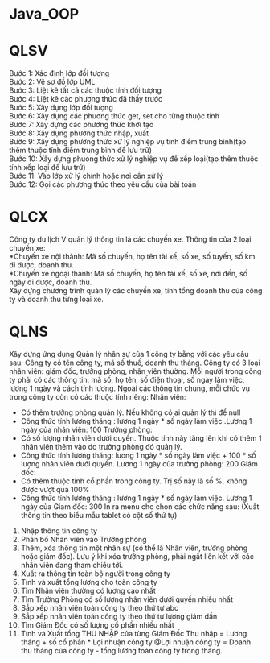 # Java_OOP
# QLSV
Bước 1: Xác định lớp đối tượng<br>
Bước 2: Vẽ sơ đồ lớp UML<br>
Bước 3: Liệt kê tất cả các thuộc tính đối tượng<br>
Bước 4: Liệt kê các phương thức đã thấy trước<br>
Bước 5: Xây dựng lớp đối tượng<br>
Bước 6: Xây dựng các phương thức get, set cho từng thuộc tính<br>
Bước 7: Xây dựng các phương thức khởi tạo<br>
Bước 8: Xây dựng phương thức nhập, xuất<br>
Bước 9: Xây dựng phương thức xử lý nghiệp vụ tính điểm trung bình(tạo thêm thuộc tính điểm trung bình để lưu trữ)<br>
Bước 10: Xây dựng phuong thức xử lý nghiệp vụ để xếp loại(tạo thêm thuộc tính xếp loại để lưu trữ)<br>
Bước 11: Vào lớp xử lý chính hoặc nơi cần xử lý<br>
Bước 12: Gọi các phương thức theo yêu cầu của bài toán<br>
# QLCX
Công ty du lịch V quản lý thông tin là các chuyến xe. Thông tin của 2 loại chuyến xe:<br>
*Chuyến xe nội thành: Mã số chuyến, họ tên tài xế, số xe, số tuyến, số km đi được, doanh thu.<br>
*Chuyến xe ngoại thành: Mã số chuyến, họ tên tài xế, số xe, nơi đến, số ngày đi được, doanh thu.<br>
Xây dựng chương trình quản lý các chuyến xe, tính tổng doanh thu của công ty và doanh thu từng loại xe.
# QLNS
Xây dựng ứng dụng Quản lý nhân sự của 1 công ty bằng với các yêu cầu sau:
Công ty có tên công ty, mã số thuế, doanh thu tháng. Công ty có 3 loại nhân viên: giám đốc, trưởng phòng, nhân viên thường. Mỗi người trong công ty phải
có các thông tin: mã số, họ tên, số điện thoại, số ngày làm việc, lương 1 ngày và cách tính lương. Ngoài các thông tin chung, mỗi chức vụ trong công ty
còn có các thuộc tính riêng:
Nhân viên:
- Có thêm trưởng phòng quản lý. Nếu không có ai quản lý thì để null
- Công thức tính lương tháng : lương 1 ngày * số ngày làm việc .Lương 1 ngày của nhân viên: 100
Trưởng phòng:
- Có số lượng nhân viên dưới quyền. Thuộc tính này tăng lên khi có thêm 1 nhân viên thêm vào do trưởng phòng đó quản lý.
- Công thức tính lương tháng: lương 1 ngày * số ngày làm việc + 100 * số lượng nhân viên dưới quyền. Lương 1 ngày của trưởng phòng: 200
Giám đốc:
- Có thêm thuộc tính cổ phần trong công ty. Trị số này là số %, không được vượt quá 100%
- Công thức tính lương tháng : lương 1 ngày * số ngày làm việc. Lương 1 ngày của Giam đốc: 300
In ra menu cho chọn các chức năng sau: (Xuất thông tin theo biểu mẫu tablet có cột số thứ tự)
1. Nhập thông tin công ty
2. Phân bổ Nhân viên vào Trưởng phòng
3. Thêm, xóa thông tin một nhân sự (có thể là Nhân viên, trưởng phòng hoặc giám đốc). Lưu ý khi xóa trưởng phòng, phải ngắt liên kết với các nhân viên
đang tham chiếu tới.
4. Xuất ra thông tin toàn bộ người trong công ty
5. Tính và xuất tổng lương cho toàn công ty
6. Tìm Nhân viên thường có lương cao nhất
7. Tìm Trưởng Phòng có số lượng nhân viên dưới quyền nhiều nhất
8. Sắp xếp nhân viên toàn công ty theo thứ tự abc
9. Sắp xếp nhân viên toàn công ty theo thứ tự lương giảm dần
10. Tìm Giám Đốc có số lượng cổ phần nhiều nhất
11. Tính và Xuất tổng THU NHẬP của từng Giám Đốc
Thu nhập = Lương tháng + số cổ phần * Lợi nhuận công ty
@Lợi nhuận công ty = Doanh thu tháng của công ty - tổng lương toàn công ty trong tháng.
